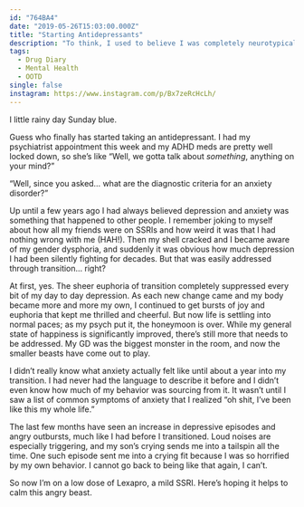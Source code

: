 ```yaml
---
id: "764BA4"
date: "2019-05-26T15:03:00.000Z"
title: "Starting Antidepressants"
description: "To think, I used to believe I was completely neurotypical."
tags:
  - Drug Diary
  - Mental Health
  - OOTD
single: false
instagram: https://www.instagram.com/p/Bx7zeRcHcLh/
---
```

I little rainy day Sunday blue. ⁣

Guess who finally has started taking an antidepressant. I had my psychiatrist appointment this week and my ADHD meds are pretty well locked down, so she’s like “Well, we gotta talk about *something*, anything on your mind?”⁣

“Well, since you asked… what are the diagnostic criteria for an anxiety disorder?”⁣

Up until a few years ago I had always believed depression and anxiety was something that happened to other people. I remember joking to myself about how all my friends were on SSRIs and how weird it was that I had nothing wrong with me (HAH!). Then my shell cracked and I became aware of my gender dysphoria, and suddenly it was obvious how much depression I had been silently fighting for decades. But that was easily addressed through transition… right?⁣

At first, yes. The sheer euphoria of transition completely suppressed every bit of my day to day depression. As each new change came and my body became more and more my own, I continued to get bursts of joy and euphoria that kept me thrilled and cheerful. But now life is settling into normal paces; as my psych put it, the honeymoon is over. While my general state of happiness is significantly improved, there’s still more that needs to be addressed. My GD was the biggest monster in the room, and now the smaller beasts have come out to play.⁣

I didn’t really know what anxiety actually felt like until about a year into my transition. I had never had the language to describe it before and I didn’t even know how much of my behavior was sourcing from it. It wasn’t until I saw a list of common symptoms of anxiety that I realized “oh shit, I’ve been like this my whole life.”⁣

The last few months have seen an increase in depressive episodes and angry outbursts, much like I had before I transitioned. Loud noises are especially triggering, and my son’s crying sends me into a tailspin all the time. One such episode sent me into a crying fit because I was so horrified by my own behavior. I cannot go back to being like that again, I can’t.⁣

So now I’m on a low dose of Lexapro, a mild SSRI. Here’s hoping it helps to calm this angry beast.
